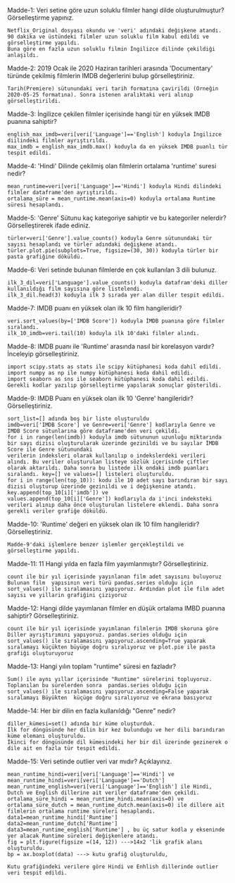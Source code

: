 Madde-1: Veri setine göre uzun soluklu filmler hangi dilde oluşturulmuştur? Görselleştirme yapınız.
    
    
    Netflix_Original dosyası okundu ve 'veri' adındaki değişkene atandı. 90 dakika ve üstündeki filmler uzun soluklu film kabul edildi ve görselleştirme yapıldı. 
    Buna göre en fazla uzun soluklu filmin İngilizce dilinde çekildiği anlaşıldı.

Madde-2: 2019 Ocak ile 2020 Haziran tarihleri arasında 'Documentary' türünde çekilmiş filmlerin IMDB değerlerini bulup görselleştiriniz.
    
    
    Tarih(Premiere) sütunundaki veri tarih formatına çavirildi (Örneğin 2020-05-25 formatına). Sonra istenen aralıktaki veri alınıp görselleştirildi.

Madde-3: İngilizce çekilen filmler içerisinde hangi tür en yüksek IMDB puanına sahiptir?
    
    
    english_max_imdb=veri[veri['Language']=='English'] koduyla İngilizce diilindeki filmler ayrıştırıldı. 
    max_imdb = english_max_imdb.max() koduyla da en yüksek IMDB puanlı tür tespit edildi.

Madde-4: 'Hindi' Dilinde çekilmiş olan filmlerin ortalama 'runtime' suresi nedir?
    
    
    mean_runtime=veri[veri['Language']=='Hindi'] koduyla Hindi dilindeki filmler dataframe'den ayrıştırıldı.
    ortalama_süre = mean_runtime.mean(axis=0) koduyla ortalama Runtime süresi hesaplandı.

Madde-5: 'Genre' Sütunu kaç kategoriye sahiptir ve bu kategoriler nelerdir? Görselleştirerek ifade ediniz.
    
    
    türler=veri['Genre'].value_counts() koduyla Genre sütunundaki tür sayısı hesaplandı ve türler adındaki değişkene atandı.
    türler.plot.pie(subplots=True, figsize=(30, 30)) koduyla türler bir pasta grafiğine döküldü.

Madde-6: Veri setinde bulunan filmlerde en çok kullanılan 3 dili bulunuz.
    
    
    ilk_3_dil=veri['Language'].value_counts() koduyla datafram'deki diller kullanıldığı film sayısına göre listelendi.
    ilk_3_dil.head(3) koduyla ilk 3 sırada yer alan diller tespit edildi.

Madde-7: IMDB puanı en yüksek olan ilk 10 film hangileridir?
    
    
    veri.sort_values(by=['IMDB Score']) koduyla İMDB puanına göre filmler sıralandı.
    ilk_10_imdb=veri.tail(10) koduyla ilk 10'daki filmler alındı.

Madde-8: IMDB puanı ile 'Runtime' arasında nasıl bir korelasyon vardır? İnceleyip görselleştiriniz.
   
   
    import scipy.stats as stats ile scipy kütüphanesi koda dahil edildi.
    import numpy as np ile numpy kütüphanesi koda dahil edildi.
    import seaborn as sns ile seaborn kütüphanesi koda dahil edildi.
    Gerekli kodlar yazılıp görselleştirme yapılarak sonuçlar gösterildi.

Madde-9: IMDB Puanı en yüksek olan ilk 10 'Genre' hangileridir? Görselleştiriniz.
    
    
    sort_list=[] adında boş bir liste oluşturuldu
    imdb=veri['IMDB Score'] ve Genre=veri['Genre'] kodlarıyla Genre ve IMDB Score sütunlarına göre dataframe'den veri çekildi.
    for i in range(len(imdb)) koduyla imdb sütununun uzunluğu miktarında bir sayı dizisi oluşturularak üzerinde gezinildi ve bu sayılar İMDB Score ile Genre sütunundaki
    verilerin indeksleri olarak kullanılıp o indekslerdeki verileri alındı. Bu veriler oluşturulan listeye sözlük içerisinde çiftler olarak aktarıldı. Daha sonra bu listede ilk ondaki imdb puanları sıralandı. key=[] ve values=[] listeleri oluşturuldu.
    for i in range(len(top_10)): kodu ile 10 adet sayı barındıran bir sayı dizisi oluşturup üzerinde gezinildi ve i değişkenine atandı. key.append(top_10[i]['imdb']) ve
    values.append(top_10[i]['Genre']) kodlarıyla da i'inci indeksteki verileri alınıp daha önce oluşturulan listelere eklendi. Daha sonra gerekli veriler grafiğe döküldü.

Madde-10: 'Runtime' değeri en yüksek olan ilk 10 film hangileridir? Görselleştiriniz.
    
    
    Madde-9'daki işlemlere benzer işlemler gerçekleştildi ve görselleştirme yapıldı.

Madde-11: 11 Hangi yılda en fazla film yayımlanmıştır? Görselleştiriniz.
    
    
    count ile bir yıl içerisinde yayınlanan film adet sayısını buluyoruz Bulunan film  yapısının veri türü pandas.series olduğu için sort_values() ile sıralamasını yapıyoruz. Ardından plot ile film adet sayısı ve yillarin grafiğini çiziyoruz


Madde-12: Hangi dilde yayımlanan filmler en düşük ortalama IMBD puanına sahiptir? Görselleştiriniz.
    
    
    count ile bir yıl içerisinde yayımlanan filmlerin IMDB skoruna göre Diller ayrıştırımını yapıyoruz. pandas.series olduğu için sort_values() ile sıralamasını yapıyoruz.ascending=True yaparak sıralamayı küçükten büyüge doğru sıralıyoruz ve plot.pie ile pasta grafiği oluşturuyoruz

Madde-13: Hangi yılın toplam "runtime" süresi en fazladır?
    
    
    Sum() ile aynı yıllar içerisinde "Runtime" sürelerini topluyoruz. Toplanılan bu sürelerden sonra  pandas.series olduğu için sort_values() ile sıralamasını yapıyoruz.ascending=False yaparak sıralamayı Büyükten  küçüge doğru sıralıyoruz ve ekrana basıyoruz

Madde-14: Her bir dilin en fazla kullanıldığı "Genre" nedir?
    
    
    diller_kümesi=set() adında bir küme oluşturduk.
    İlk for döngüsünde her dilin bir kez bulunduğu ve her dili barındıran küme elemanı oluşturuldu.
    İkinci for döngüsünde dil kümesindeki her bir dil üzerinde gezinerek o dile ait en fazla tür tespit edildi.

Madde-15: Veri setinde outlier veri var mıdır? Açıklayınız.
    
    
    mean_runtime_hindi=veri[veri['Language']=='Hindi'] ve mean_runtime_hindi=veri[veri['Language']=='Dutch'] mean_runtime_english=veri[veri['Language']=='English'] ile Hindi, Dutch ve English dillerine ait veriler dataframe'den çekildi. 
    ortalama_süre_hindi = mean_runtime_hindi.mean(axis=0) ve ortalama_süre_dutch = mean_runtime_dutch.mean(axis=0) ile dillere ait filmlerin ortalama runtime süreleri hesaplandı. 
    data1=mean_runtime_hindi['Runtime']
    data2=mean_runtime_dutch['Runtime']
    data3=mean_runtime_english['Runtime'] , bu üç satur kodla y ekseninde yer alacak Runtime süreleri değişkenlere atandı.
    fig = plt.figure(figsize =(14, 12)) --->14x2 'lik grafik alanı oluşturuldu.    
    bp = ax.boxplot(data) ---> kutu grafiğ oluşturuldu,

    Kutu grafiğindeki verilere göre Hindi ve Enhlish dillerinde outlier veri tespit edildi.
